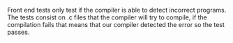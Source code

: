 Front end tests only test if the compiler is able to detect incorrect programs.
The tests consist on .c files that the compiler will try to compile, if the compilation fails that means that our compiler detected the error so the test passes.